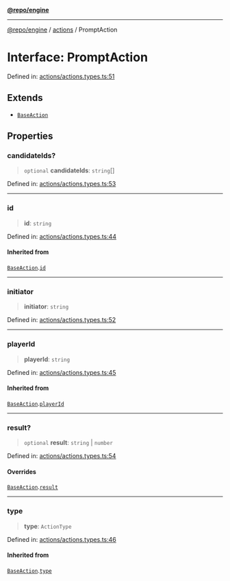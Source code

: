[**@repo/engine**](../../README.md)

***

[@repo/engine](../../modules.md) / [actions](../README.md) / PromptAction

# Interface: PromptAction

Defined in: [actions/actions.types.ts:51](https://github.com/alexqguo/drinking-board-game-v3/blob/d78d6b4d276fd59e889404302f25e63ec2346110/packages/engine/src/actions/actions.types.ts#L51)

## Extends

- [`BaseAction`](BaseAction.md)

## Properties

### candidateIds?

> `optional` **candidateIds**: `string`[]

Defined in: [actions/actions.types.ts:53](https://github.com/alexqguo/drinking-board-game-v3/blob/d78d6b4d276fd59e889404302f25e63ec2346110/packages/engine/src/actions/actions.types.ts#L53)

***

### id

> **id**: `string`

Defined in: [actions/actions.types.ts:44](https://github.com/alexqguo/drinking-board-game-v3/blob/d78d6b4d276fd59e889404302f25e63ec2346110/packages/engine/src/actions/actions.types.ts#L44)

#### Inherited from

[`BaseAction`](BaseAction.md).[`id`](BaseAction.md#id)

***

### initiator

> **initiator**: `string`

Defined in: [actions/actions.types.ts:52](https://github.com/alexqguo/drinking-board-game-v3/blob/d78d6b4d276fd59e889404302f25e63ec2346110/packages/engine/src/actions/actions.types.ts#L52)

***

### playerId

> **playerId**: `string`

Defined in: [actions/actions.types.ts:45](https://github.com/alexqguo/drinking-board-game-v3/blob/d78d6b4d276fd59e889404302f25e63ec2346110/packages/engine/src/actions/actions.types.ts#L45)

#### Inherited from

[`BaseAction`](BaseAction.md).[`playerId`](BaseAction.md#playerid)

***

### result?

> `optional` **result**: `string` \| `number`

Defined in: [actions/actions.types.ts:54](https://github.com/alexqguo/drinking-board-game-v3/blob/d78d6b4d276fd59e889404302f25e63ec2346110/packages/engine/src/actions/actions.types.ts#L54)

#### Overrides

[`BaseAction`](BaseAction.md).[`result`](BaseAction.md#result)

***

### type

> **type**: `ActionType`

Defined in: [actions/actions.types.ts:46](https://github.com/alexqguo/drinking-board-game-v3/blob/d78d6b4d276fd59e889404302f25e63ec2346110/packages/engine/src/actions/actions.types.ts#L46)

#### Inherited from

[`BaseAction`](BaseAction.md).[`type`](BaseAction.md#type)
